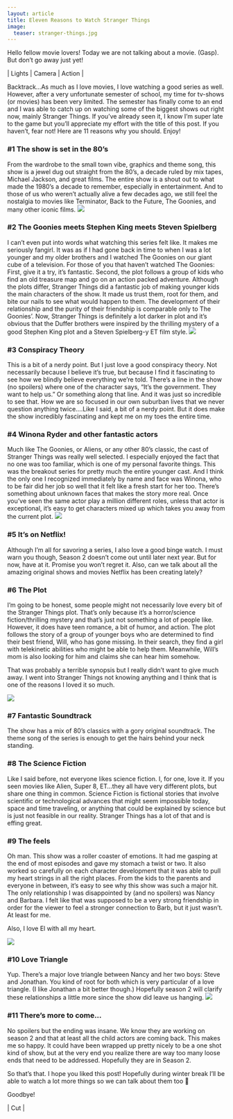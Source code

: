 ```yaml
---
layout: article
title: Eleven Reasons to Watch Stranger Things
image:
  teaser: stranger-things.jpg
---
```

Hello fellow movie lovers! Today we are not talking about a movie. (Gasp). But don’t go away just yet!

<p class="tagline">
    &#124;   Lights   &#124;   Camera   &#124;   Action   &#124;
</p>

Backtrack…As much as I love movies, I love watching a good series as well. However, after a very unfortunate semester of school, my time for tv-shows (or movies) has been
very limited. The semester has finally come to an end and I was able to catch up on watching some of the biggest shows out right now, mainly Stranger Things. If you’ve
already seen it, I know I’m super late to the game but you’ll appreciate my effort with the title of this post. If you haven’t, fear not! Here are 11 reasons why you
should. Enjoy!

<h3>#1 The show is set in the 80’s</h3>
From the wardrobe to the small town vibe, graphics and theme song, this show is a jewel dug out straight from the 80’s, a decade ruled by mix tapes, Michael Jackson, and
great films. The entire show is a shout out to what made the 1980’s a decade to remember, especially in entertainment. And to those of us who weren’t actually alive a few
decades ago, we still feel the nostalgia to movies like Terminator, Back to the Future, The Goonies, and many other iconic films.

<img class="img-center" src="/images/7-stranger-things-intro.gif"/>

<h3>#2 The Goonies meets Stephen King meets Steven Spielberg</h3>
I can’t even put into words what watching this series felt like. It makes me seriously fangirl. It was as if I had gone back in time to when I was a lot younger and my
older brothers and I watched The Goonies on our giant cube of a television. For those of you that haven’t watched The Goonies: First, give it a try, it’s fantastic.
Second, the plot follows a group of kids who find an old treasure map and go on an action packed adventure. Although the plots differ, Stranger Things did a fantastic job
of making younger kids the main characters of the show. It made us trust them, root for them, and bite our nails to see what would happen to them. The development of
their relationship and the purity of their friendship is comparable only to The Goonies’. Now, Stranger Things is definitely a lot darker in plot and it’s obvious that
the Duffer brothers were inspired by the thrilling mystery of a good Stephen King plot and a Steven Spielberg-y ET film style.

<img class="img-center" src="/images/7-stranger-things-2.gif"/>

<h3>#3 Conspiracy Theory</h3>
This is a bit of a nerdy point. But I just love a good conspiracy theory. Not necessarily because I believe it’s true, but because I find it fascinating to see how we
blindly believe everything we’re told. There’s a line in the show (no spoilers) where one of the character says, “It’s the government. They want to help us.” Or something
along that line. And it was just so incredible to see that. How we are so focused in our own suburban lives that we never question anything twice….Like I said, a bit of a
nerdy point. But it does make the show incredibly fascinating and kept me on my toes the entire time.

<h3>#4 Winona Ryder and other fantastic actors</h3>
Much like The Goonies, or Aliens, or any other 80’s classic, the cast of Stranger Things was really well selected. I especially enjoyed the fact that no one was too
familiar, which is one of my personal favorite things. This was the breakout series for pretty much the entire younger cast. And I think the only one I recognized
immediately by name and face was Winona, who to be fair did her job so well that it felt like a fresh start for her too. There’s something about unknown faces that makes
the story more real. Once you’ve seen the same actor play a million different roles, unless that actor is exceptional, it’s easy to get characters mixed up which takes
you away from the current plot.

<img class="img-center" src="/images/7-stranger-things-3.gif"/>

<h3>#5 It’s on Netflix!</h3>
Although I’m all for savoring a series, I also love a good binge watch. I must warn you though, Season 2 doesn’t come out until later next year. But for now, have at it.
Promise you won’t regret it.
Also, can we talk about all the amazing original shows and movies Netflix has been creating lately?

<h3>#6 The Plot</h3>
I’m going to be honest, some people might not necessarily love every bit of the Stranger Things plot. That’s only because it’s a horror/science fiction/thrilling mystery
and that’s just not something a lot of people like. However, it does have teen romance, a bit of humor, and action. The plot follows the story of a group of younger boys
who are determined to find their best friend, Will, who has gone missing. In their search, they find a girl with telekinetic abilities who might be able to help them.
Meanwhile, Will’s mom is also looking for him and claims she can hear him somehow.

That was probably a terrible synopsis but I really didn’t want to give much away. I went into Stranger Things not knowing anything and I think that is one of the reasons
I loved it so much.

<img class="img-center" src="/images/7-stranger-things-4.gif"/>

<h3>#7 Fantastic Soundtrack</h3>
The show has a mix of 80’s classics with a gory original soundtrack. The theme song of the series is enough to get the hairs behind your neck standing.

<h3>#8 The Science Fiction</h3>
Like I said before, not everyone likes science fiction. I, for one, love it. If you seen movies like Alien, Super 8, ET…they all have very different plots, but share one
thing in common. Science Fiction is fictional stories that involve scientific or technological advances that might seem impossible today, space and time traveling, or
anything that could be explained by science but is just not feasible in our reality. Stranger Things has a lot of that and is effing great.

<h3>#9 The feels</h3>
Oh man. This show was a roller coaster of emotions. It had me gasping at the end of most episodes and gave my stomach a twist or two. It also worked so carefully on each
character development that it was able to pull my heart strings in all the right places. From the kids to the parents and everyone in between, it’s easy to see why this
show was such a major hit. The only relationship I was disappointed by (and no spoilers) was Nancy and Barbara. I felt like that was supposed to be a very strong
friendship in order for the viewer to feel a stronger connection to Barb, but it just wasn’t. At least for me.

Also, I love El with all my heart.

<img class="img-center" src="/images/7-stranger-things-5.gif"/>

<h3>#10 Love Triangle</h3>
Yup. There’s a major love triangle between Nancy and her two boys: Steve and Jonathan. You kind of root for both which is very particular of a love triangle. (I like
Jonathan a bit better though.) Hopefully season 2 will clarify these relationships a little more since the show did leave us hanging.

<img class="img-center" src="/images/7-stranger-things-6.gif"/>

<h3>#11 There’s more to come…</h3>
No spoilers but the ending was insane. We know they are working on season 2 and that at least all the child actors are coming back. This makes me so happy. It could have
been wrapped up pretty nicely to be a one shot kind of show, but at the very end you realize there are way too many loose ends that need to be addressed. Hopefully they
are in Season 2.

So that’s that. I hope you liked this post! Hopefully during winter break I’ll be able to watch a lot more things so we can talk about them too 🙂

Goodbye!

<p class="tagline">
    &#124;   Cut   &#124;
</p>
